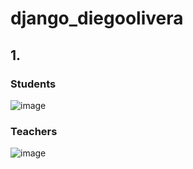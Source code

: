 # django_diegoolivera

## 1.
### Students
![image](https://github.com/user-attachments/assets/d425cfd8-5fe4-4129-9f92-9f8315b274c6)

### Teachers
![image](https://github.com/user-attachments/assets/2056da38-5318-4ae8-a2fd-d56d11c70209)

